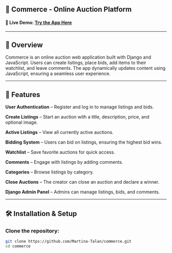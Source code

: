 ## 🛒 Commerce - Online Auction Platform

#### 🔗 Live Demo: [Try the App Here](https://commerce-auctions.onrender.com)

---

## 📜 Overview

Commerce is an online auction web application built with Django and JavaScript. Users can create listings, place bids, add items to their watchlist, and leave comments. The app dynamically updates content using JavaScript, ensuring a seamless user experience.

---

## 🚀 Features

**User Authentication** – Register and log in to manage listings and bids.

**Create Listings** – Start an auction with a title, description, price, and optional image.

**Active Listings** – View all currently active auctions.

**Bidding System** – Users can bid on listings, ensuring the highest bid wins.

**Watchlist** – Save favorite auctions for quick access.

**Comments** – Engage with listings by adding comments.

**Categories** – Browse listings by category.

**Close Auctions** – The creator can close an auction and declare a winner.

**Django Admin Panel** – Admins can manage listings, bids, and comments.

---

## 🛠️ Installation & Setup

### Clone the repository:
```sh
git clone https://github.com/Martina-Talan/commerce.git
cd commerce
